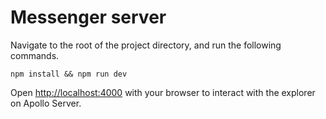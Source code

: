 # Messenger server

Navigate to the root of the project directory, and run the following commands.

```
npm install && npm run dev
```

Open [http://localhost:4000](http://localhost:4000) with your browser to interact with the explorer on Apollo Server.
